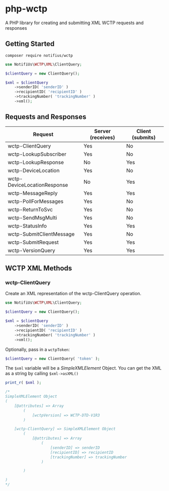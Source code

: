 # php-wctp

A PHP library for creating and submitting XML WCTP requests and responses


## Getting Started

```console
composer require notifius/wctp
```

```php
use NotifiUs\WCTP\XML\ClientQuery;

$clientQuery = new ClientQuery();

$xml = $clientQuery
    ->senderID( 'senderID' )
    ->recipientID( 'recipientID' )
    ->trackingNumber( 'trackingNumber' )
    ->xml();
```


## Requests and Responses

| Request | Server (receives) | Client (submits) |
|---------|-------------------|------------------|
|wctp-ClientQuery | Yes | No |
|wctp-LookupSubscriber | Yes | No |
|wctp-LookupResponse | No | Yes |
|wctp-DeviceLocation | Yes | No |
|wctp-DeviceLocationResponse | No | Yes |
|wctp-MessageReply | Yes | Yes |
|wctp-PollForMessages | Yes | No | 
|wctp-ReturnToSvc | Yes | No |
|wctp-SendMsgMulti | Yes | No |
|wctp-StatusInfo | Yes | Yes |
|wctp-SubmitClientMessage | Yes | No |
|wctp-SubmitRequest | Yes | Yes |
|wctp-VersionQuery | Yes | Yes  |


## WCTP XML Methods

### wctp-ClientQuery

Create an XML representation of the wctp-ClientQuery operation. 

```php
use NotifiUs\WCTP\XML\ClientQuery;

$clientQuery = new ClientQuery();

$xml = $clientQuery
    ->senderID( 'senderID' )
    ->recipientID( 'recipientID' )
    ->trackingNumber( 'trackingNumber' )
    ->xml();
```

Optionally, pass in a `wctpToken`:

```php
$clientQuery = new ClientQuery( 'token' );
```

The `$xml` variable will be a *SimpleXMLElement* Object. You can get the XML as a string by calling `$xml->asXML()`
```php
print_r( $xml );

/*
SimpleXMLElement Object
(
    [@attributes] => Array
        (
            [wctpVersion] => WCTP-DTD-V1R3
        )

    [wctp-ClientQuery] => SimpleXMLElement Object
        (
            [@attributes] => Array
                (
                    [senderID] => senderID
                    [recipientID] => recipientID
                    [trackingNumber] => trackingNumber
                )

        )

)
*/
```


